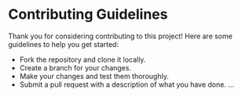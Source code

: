 # Contributing Guidelines

Thank you for considering contributing to this project! Here are some guidelines to help you get started:

- Fork the repository and clone it locally.
- Create a branch for your changes.
- Make your changes and test them thoroughly.
- Submit a pull request with a description of what you have done.
...
